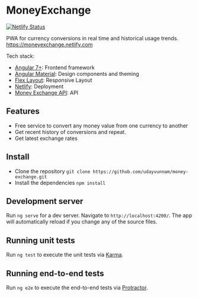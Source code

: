 # MoneyExchange

[![Netlify Status](https://api.netlify.com/api/v1/badges/2977f93f-8880-475e-b152-eb618a343cc8/deploy-status)](https://app.netlify.com/sites/moneyexchange/deploys)

PWA for currency conversions in real time and historical usage trends.
https://moneyexchange.netlify.com

Tech stack:

- [Angular 7+](https://angular.io): Frontend framework
- [Angular Material](https://material.angular.io/): Design components and theming
- [Flex Layout](https://github.com/angular/flex-layout/wiki): Responsive Layout
- [Netlify](https://www.netlify.com/): Deployment
- [Money Exchange API](http://localhost:8080/v1): API

## Features

- Free service to convert any money value from one currency to another
- Get recent history of conversions and repeat.
- Get latest exchange rates

## Install

- Clone the repository `git clone https://github.com/udayvunnam/money-exchange.git`
- Install the dependencies `npm install`

## Development server

Run `ng serve` for a dev server. Navigate to `http://localhost:4200/`. The app will automatically reload if you change any of the source files.

## Running unit tests

Run `ng test` to execute the unit tests via [Karma](https://karma-runner.github.io).

## Running end-to-end tests

Run `ng e2e` to execute the end-to-end tests via [Protractor](http://www.protractortest.org/).

